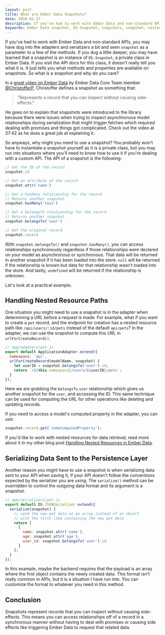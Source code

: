 ```yaml
---
layout: post
title: What are Ember Data Snapshots?
date: 2016-02-27
description: If you've had to work with Ember Data and non-standard APIs, you may have dug into the adapters and serializers a bit and seen snapshot as a parameter to a few of the methods. Let me show you what a snapshot is and why you might need to use it.
keywords: Ember Data snapshot, DS.Snapshot, snapshots, snapshot, nested resources, custom API, nested URL, nested endpoint, override serialize method, RESTSerializer, JSONSerializer, customizing serializers, customizing adapters, custom adapters, custom serializer
---
```


If you've had to work with Ember Data and non-standard APIs, you may have dug into the adapters and serializers a bit and seen `snapshot` as a parameter to a few of the methods. If you dug a little deeper, you may have learned that a snapshot is an instance of `DS.Snapshot`, a private class in Ember Data. If you visit the API docs for this class, it doesn't really tell you what it is. It just tells you what methods and properties are available on snapshots. So what is a snapshot and why do you care?

In a <a href="https://vimeo.com/146840596" target="blank">great video on Ember Data</a> by Ember Data Core Team member <a href="https://twitter.com/christofferp" target="blank">@ChristofferP</a>, Christoffer defines a snapshot as something that:

> "Represents a record that you can inspect without causing side-effects."

He goes on to explain that snapshots were introduced to the library because there were issues when trying to inspect asynchronous model relationships during serialization that might trigger fetches which required dealing with promises and things got complicated. Check out the video at 37:42 as he does a great job at explaining it.

So anyways, why might you need to use a snapshot? You probably won't have to instantiate a snapshot yourself as it is a private class, but you may run into situations where you'll need to know how to use it if you're dealing with a custom API. The API of a snapshot is the following:

```js
// Get the ID of the record
snapshot.id

// Get an attribute of the record
snapshot.attr('name')

// Get a hasMany relationship for the record
// Returns another snapshot
snapshot.hasMany('toys')

// Get a belongsTo relationship for the record
// Returns another snapshot
snapshot.belongsTo('user')

// Get the original record
snapshot.record
```

With `snapshot.belongsTo()` and `snapshot.hasMany()`, you can access relationships synchronously regardless if those relationships were declared on your model as asynchronous or synchronous. That data will be returned in another snapshot if it has been loaded into the store. `null` will be returned if the relationship is known but data for that relationship wasn't loaded into the store. And lastly, `undefined` will be returned if the relationship is unknown.

Let's look at a practical example.

## Handling Nested Resource Paths

One situation you might need to use a snapshot is in the adapter when determining a URL before a request is made. For example, what if you want to create a `pet` record, and the endpoint for creation has a nested resource path like `/api/users/:id/pets` instead of the default `api/pets`? In the adapter, we can use the snapshot to compute this URL in `urlForCreateRecord()`.

```js
// app/adapters/pet.js
export default ApplicationAdapter.extend({
  namespace: 'api',
  urlForCreateRecord(modelName, snapshot) {
    let userID = snapshot.belongsTo('user').id;
    return `/${this.namespace}/users/${userID}/pets`;
  }
});
```

Here we are grabbing the `belongsTo` `user` relationship which gives us another snapshot for the `user`, and accessing the ID. This same technique can be used for computing the URL for other operations like deleting and updating records.

If you need to access a model's computed property in the adapter, you can use:

```js
snapshot.record.get('someComputedProperty');
```

If you'd like to work with nested resources for data retrieval, read more about it in my other blog post [Handling Nested Resources in Ember Data](/2016/02/21/handling-nested-resources-in-ember-data.html).

## Serializing Data Sent to the Persistence Layer

Another reason you might have to use a snapshot is when serializing data sent to your API when saving it, if your API doesn't follow the conventions expected by the serializer you are using. The `serialize()` method can be overridden to control the outgoing data format and its argument is a snapshot.

```js
// app/serializers/pet.js
export default DS.JSONSerializer.extend({
  serialize(snapshot) {
    // send the new pet data as an array instead of an object
    // with the first item containing the new pet data
    return [
      {
        name: snapshot.attr('name'),
        age: snapshot.attr('age'),
        user_id: snapshot.belongsTo('user').id
      }
    ];
  }
});
```

In this example, maybe the backend requires that the payload is an array where the first object contains the newly created data. This format isn't really common in APIs, but it is a situation I have run into. You can customize the format to whatever you need in this method.

## Conclusion

Snapshots represent records that you can inspect without causing side-effects. This means you can access relationships off of a record in a synchronous manner without having to deal with promises or causing side effects like triggering Ember Data to request that related data.
